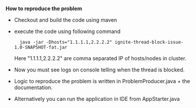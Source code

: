 
**How to reproduce the problem**

- Checkout and build the code using maven
- execute the code using following command
        
        java -jar -Dhosts="1.1.1.1,2.2.2.2" ignite-thread-block-issue-1.0-SNAPSHOT-fat.jar
        
    Here "1.1.1.1,2.2.2.2" are comma separated IP of hosts/nodes in cluster.
   
- Now you must see logs on console telling when the thread is blocked.

- Logic to reproduce the problem is written in ProblemProducer.java + the documentation.

- Alternatively you can run the application in IDE from AppStarter.java
    